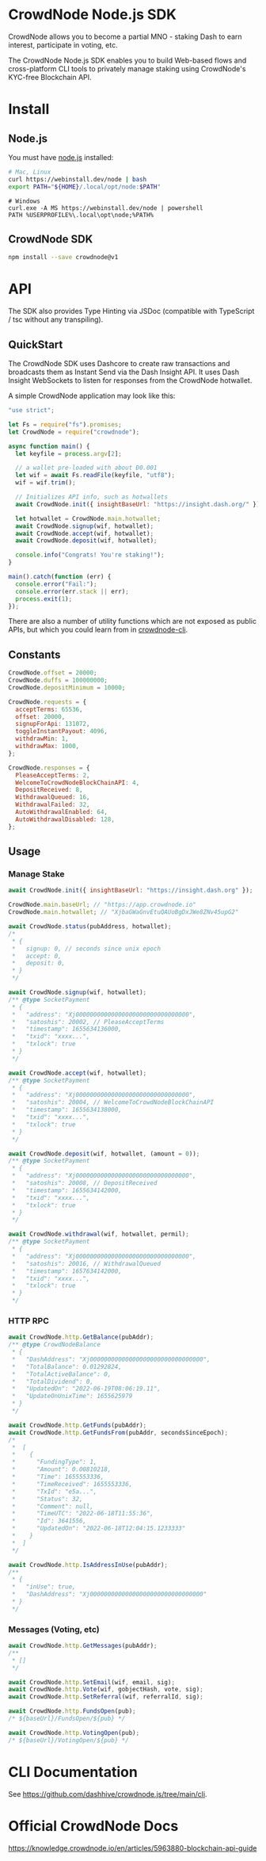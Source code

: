 # CrowdNode Node.js SDK

CrowdNode allows you to become a partial MNO - staking Dash to earn interest,
participate in voting, etc.

The CrowdNode Node.js SDK enables you to build Web-based flows and
cross-platform CLI tools to privately manage staking using CrowdNode's KYC-free
Blockchain API.

# Install

## Node.js

You must have [node.js](https://webinstall.dev/node) installed:

```bash
# Mac, Linux
curl https://webinstall.dev/node | bash
export PATH="${HOME}/.local/opt/node:$PATH"
```

```pwsh
# Windows
curl.exe -A MS https://webinstall.dev/node | powershell
PATH %USERPROFILE%\.local\opt\node;%PATH%
```

## CrowdNode SDK

```bash
npm install --save crowdnode@v1
```

# API

The SDK also provides Type Hinting via JSDoc (compatible with TypeScript / tsc
without any transpiling).

## QuickStart

The CrowdNode SDK uses Dashcore to create raw transactions and broadcasts them
as Instant Send via the Dash Insight API. It uses Dash Insight WebSockets to
listen for responses from the CrowdNode hotwallet.

A simple CrowdNode application may look like this:

```js
"use strict";

let Fs = require("fs").promises;
let CrowdNode = require("crowdnode");

async function main() {
  let keyfile = process.argv[2];

  // a wallet pre-loaded with about Đ0.001
  let wif = await Fs.readFile(keyfile, "utf8");
  wif = wif.trim();

  // Initializes API info, such as hotwallets
  await CrowdNode.init({ insightBaseUrl: "https://insight.dash.org/" });

  let hotwallet = CrowdNode.main.hotwallet;
  await CrowdNode.signup(wif, hotwallet);
  await CrowdNode.accept(wif, hotwallet);
  await CrowdNode.deposit(wif, hotwallet);

  console.info("Congrats! You're staking!");
}

main().catch(function (err) {
  console.error("Fail:");
  console.error(err.stack || err);
  process.exit(1);
});
```

There are also a number of utility functions which are not exposed as public
APIs, but which you could learn from in [crowdnode-cli](/bin/crowdnode.js).

## Constants

```js
CrowdNode.offset = 20000;
CrowdNode.duffs = 100000000;
CrowdNode.depositMinimum = 10000;

CrowdNode.requests = {
  acceptTerms: 65536,
  offset: 20000,
  signupForApi: 131072,
  toggleInstantPayout: 4096,
  withdrawMin: 1,
  withdrawMax: 1000,
};

CrowdNode.responses = {
  PleaseAcceptTerms: 2,
  WelcomeToCrowdNodeBlockChainAPI: 4,
  DepositReceived: 8,
  WithdrawalQueued: 16,
  WithdrawalFailed: 32,
  AutoWithdrawalEnabled: 64,
  AutoWithdrawalDisabled: 128,
};
```

## Usage

### Manage Stake

```js
await CrowdNode.init({ insightBaseUrl: "https://insight.dash.org" });

CrowdNode.main.baseUrl; // "https://app.crowdnode.io"
CrowdNode.main.hotwallet; // "XjbaGWaGnvEtuQAUoBgDxJWe8ZNv45upG2"

await CrowdNode.status(pubAddress, hotwallet);
/*
 * {
 *   signup: 0, // seconds since unix epoch
 *   accept: 0,
 *   deposit: 0,
 * }
 */

await CrowdNode.signup(wif, hotwallet);
/** @type SocketPayment
 * {
 *   "address": "Xj00000000000000000000000000000000",
 *   "satoshis": 20002, // PleaseAcceptTerms
 *   "timestamp": 1655634136000,
 *   "txid": "xxxx...",
 *   "txlock": true
 * }
 */

await CrowdNode.accept(wif, hotwallet);
/** @type SocketPayment
 * {
 *   "address": "Xj00000000000000000000000000000000",
 *   "satoshis": 20004, // WelcomeToCrowdNodeBlockChainAPI
 *   "timestamp": 1655634138000,
 *   "txid": "xxxx...",
 *   "txlock": true
 * }
 */

await CrowdNode.deposit(wif, hotwallet, (amount = 0));
/** @type SocketPayment
 * {
 *   "address": "Xj00000000000000000000000000000000",
 *   "satoshis": 20008, // DepositReceived
 *   "timestamp": 1655634142000,
 *   "txid": "xxxx...",
 *   "txlock": true
 * }
 */

await CrowdNode.withdrawal(wif, hotwallet, permil);
/** @type SocketPayment
 * {
 *   "address": "Xj00000000000000000000000000000000",
 *   "satoshis": 20016, // WithdrawalQueued
 *   "timestamp": 1657634142000,
 *   "txid": "xxxx...",
 *   "txlock": true
 * }
 */
```

### HTTP RPC

```js
await CrowdNode.http.GetBalance(pubAddr);
/** @type CrowdNodeBalance
 * {
 *   "DashAddress": "Xj00000000000000000000000000000000",
 *   "TotalBalance": 0.01292824,
 *   "TotalActiveBalance": 0,
 *   "TotalDividend": 0,
 *   "UpdatedOn": "2022-06-19T08:06:19.11",
 *   "UpdateOnUnixTime": 1655625979
 * }
 */

await CrowdNode.http.GetFunds(pubAddr);
await CrowdNode.http.GetFundsFrom(pubAddr, secondsSinceEpoch);
/*
 *  [
 *    {
 *      "FundingType": 1,
 *      "Amount": 0.00810218,
 *      "Time": 1655553336,
 *      "TimeReceived": 1655553336,
 *      "TxId": "e5a...",
 *      "Status": 32,
 *      "Comment": null,
 *      "TimeUTC": "2022-06-18T11:55:36",
 *      "Id": 3641556,
 *      "UpdatedOn": "2022-06-18T12:04:15.1233333"
 *    }
 *  ]
 */

await CrowdNode.http.IsAddressInUse(pubAddr);
/**
 * {
 *   "inUse": true,
 *   "DashAddress": "Xj00000000000000000000000000000000"
 * }
 */
```

### Messages (Voting, etc)

```js
await CrowdNode.http.GetMessages(pubAddr);
/**
 * []
 */

await CrowdNode.http.SetEmail(wif, email, sig);
await CrowdNode.http.Vote(wif, gobjectHash, vote, sig);
await CrowdNode.http.SetReferral(wif, referralId, sig);
```

```js
await CrowdNode.http.FundsOpen(pub);
/* ${baseUrl}/FundsOpen/${pub} */

await CrowdNode.http.VotingOpen(pub);
/* ${baseUrl}/VotingOpen/${pub} */
```

# CLI Documentation

See <https://github.com/dashhive/crowdnode.js/tree/main/cli>.

# Official CrowdNode Docs

<https://knowledge.crowdnode.io/en/articles/5963880-blockchain-api-guide>
